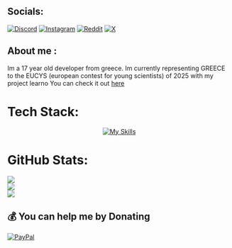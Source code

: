 
## Socials:
[![Discord](https://img.shields.io/badge/Discord-%237289DA.svg?logo=discord&logoColor=white)](https://discord.gg/https://discord.gg/MdTmWc5v8d) [![Instagram](https://img.shields.io/badge/Instagram-%23E4405F.svg?logo=Instagram&logoColor=white)](https://instagram.com/harris_sgrs) [![Reddit](https://img.shields.io/badge/Reddit-%23FF4500.svg?logo=Reddit&logoColor=white)](https://reddit.com/user/Harris_sgrs) [![X](https://img.shields.io/badge/X-black.svg?logo=X&logoColor=white)](https://x.com/HSkullyman) 

## About me : 

Im a 17 year old developer from greece. 
Im currently representing GREECE to the EUCYS (european contest for young scientists) of 2025 with my project learno
You can check it out [here](https://learno.me)

# Tech Stack:
<div style="text-align: center;">
  <a href="https://skillicons.dev">
    <img src="https://skillicons.dev/icons?i=aws,gcp,azure,react,cpp,docker,js,jquery,kafka,kubernetes,mongodb,nextjs,nodejs,pnpm,py,pytorch,redis,scala,tailwind,tensorflow,ts,vite,vue,flutter&perline=12" alt="My Skills">
  </a>
</div>


# GitHub Stats:
![](https://github-readme-stats.vercel.app/api?username=HarrisSagiris&theme=default&hide_border=false&include_all_commits=true&count_private=true)<br/>
![](https://nirzak-streak-stats.vercel.app/?user=HarrisSagiris&theme=default&hide_border=false)<br/>
![](https://github-readme-stats.vercel.app/api/top-langs/?username=HarrisSagiris&theme=default&hide_border=false&include_all_commits=true&count_private=true&layout=compact)

  ## 💰 You can help me by Donating
  [![PayPal](https://img.shields.io/badge/PayPal-00457C?style=for-the-badge&logo=paypal&logoColor=white)](https://paypal.me/bloxnode) 

<!-- Proudly created with GPRM ( https://gprm.itsvg.in ) -->
